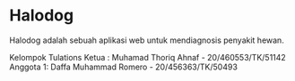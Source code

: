 # Halodog
Halodog adalah sebuah aplikasi web untuk mendiagnosis penyakit hewan.

Kelompok Tulations
Ketua : Muhamad Thoriq Ahnaf - 20/460553/TK/51142
Anggota 1: Daffa Muhammad Romero - 20/456363/TK/50493